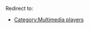 Redirect to:

*   [Category:Multimedia players](/index.php?title=Category:Multimedia_players&redirect=no "Category:Multimedia players")